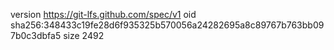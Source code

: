 version https://git-lfs.github.com/spec/v1
oid sha256:348433c19fe28d6f935325b570056a24282695a8c89767b763bb097b0c3dbfa5
size 2492
